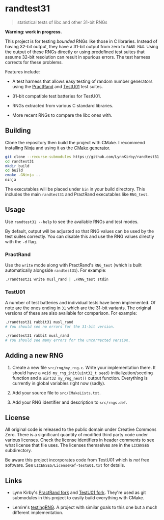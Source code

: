 <!-- SPDX-License-Identifier: CC0-1.0 -->
<!-- SPDX-FileCopyrightText: 2020 Lynn Kirby -->

# randtest31
> statistical tests of libc and other 31-bit RNGs

**Warning: work in progress.**

This project is for testing *bounded* RNGs like those in C libraries. Instead of
having 32-bit output, they have a 31-bit output from zero to `RAND_MAX`. Using
the output of these RNGs directly or using predefined test suites that assume
32-bit resolution can result in spurious errors. The test harness corrects for
these problems.

Features include:

* A test harness that allows easy testing of random number generators using the
  [PractRand][] and [TestU01][] test suites.

* 31-bit compatible test batteries for TestU01.

* RNGs extracted from various C standard libraries.

* More recent RNGs to compare the libc ones with.

## Building

Clone the repository then build the project with CMake. I recommend installing
[Ninja][] and using it as the [CMake generator][].

```sh
git clone --recurse-submodules https://github.com/LynnKirby/randtest31
cd randtest31
mkdir build
cd build
cmake -GNinja ..
ninja
```

The executables will be placed under `bin` in your build directory. This
includes the main `randtest31` and PractRand executables like `RNG_test`.

## Usage

Use `randtest31 --help` to see the available RNGs and test modes.

By default, output will be adjusted so that RNG values can be used by the test
suites correctly. You can disable this and use the RNG values directly with the
`-d` flag.

### PractRand

Use the `write` mode along with PractRand's `RNG_test` (which is built
automatically alongside `randtest31`). For example:

```sh
./randtest31 write musl_rand | ./RNG_test stdin
```

### TestU01

A number of test batteries and individual tests have been implemented. Of note
are the ones ending in `31` which are the 31-bit variants. The original versions
of these are also available for comparison. For example:

```sh
./randtest31 rabbit31 musl_rand
# You should see no errors for the 31-bit version.

./randtest31 rabbit musl_rand
# You should see many errors for the uncorrected version.
```

## Adding a new RNG

1. Create a new file `src/rng/my_rng.c`. Write your implementation there. It
   should have a `void my_rng_init(uint32_t seed)` initialization/seeding
   function and a `uint32 my_rng_next()` output function. Everything is
   currently in global variables right now (sadly).

2. Add your source file to `src/CMakeLists.txt`.

3. Add your RNG identifier and description to `src/rngs.def`.

## License

All original code is released to the public domain under Creative Commons Zero.
There is a significant quantity of modified third party code under various
licenses. Check the license identifiers in header comments to see what license
that file uses. The licenses themselves are in the `LICENSES` subdirectory.

Be aware this project incorporates code from TestU01 which is *not* free
software. See `LICENSES/LicenseRef-testu01.txt` for details.

## Links

* Lynn Kirby's [PractRand fork][] and [TestU01 fork][]. They're used as git
  submodules in this project to easily build everything with CMake.

* Lemire's [testingRNG][]. A project with similar goals to this one but a much
  different implementation.

[PractRand]: http://pracrand.sourceforge.net/
[TestU01]: http://simul.iro.umontreal.ca/testu01/tu01.html
[Ninja]: https://ninja-build.org/
[CMake generator]: https://cmake.org/cmake/help/latest/generator/Ninja.html
[PractRand fork]: https://github.com/LynnKirby/PractRand
[TestU01 fork]: https://github.com/LynnKirby/TestU01
[testingRNG]: https://github.com/lemire/testingRNG
